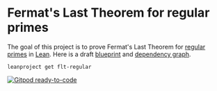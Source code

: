 # Fermat's Last Theorem for regular primes
The goal of this project is to prove Fermat's Last Theorem for [regular primes](https://en.wikipedia.org/wiki/Regular_prime)
in [Lean](https://leanprover-community.github.io/). Here is a draft [blueprint](https://leanprover-community.github.io/flt-regular/) and  [dependency graph](https://leanprover-community.github.io/flt-regular/dep_graph.html).

```
leanproject get flt-regular
```

[![Gitpod ready-to-code](https://img.shields.io/badge/Gitpod-ready--to--code-908a85?logo=gitpod)](https://github.com/leanprover-community/flt-regular)
